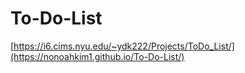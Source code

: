# To-Do-List
[https://i6.cims.nyu.edu/~ydk222/Projects/ToDo_List/](https://nonoahkim1.github.io/To-Do-List/)
